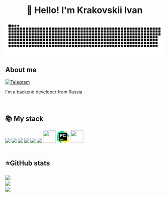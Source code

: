 <h1 align="center">👋 Hello! I'm Krakovskii Ivan </h1>

<p align="center">
 <img width="600" src="assets/github-snake.svg" alt="snake"/>
</p>



## About me
[![Telegram](https://img.shields.io/badge/-Telegram-2CA5E0?style=flat&logo=telegram&logoColor=white)](https://t.me/ivkrak)

I'm a backend developer from Russia  
<br>
<br>
<summary><h2><b>📚 My stack</b></h2></summary>
<div>
    <img src="https://skillicons.dev/icons?i=py&perline=7" />
    <img src="https://skillicons.dev/icons?i=postgres&perline=7" />
    <img src="https://skillicons.dev/icons?i=sqlite&perline=7" />
    <img src="https://skillicons.dev/icons?i=django&perline=7" />
    <img src="https://skillicons.dev/icons?i=docker&perline=7" />
    <img src="https://skillicons.dev/icons?i=git&perline=7" />
    <img width="40" height="40" src="https://skillicons.dev/icons?i=neovim&perline=7" />
    <img width="40" height="40" src="assets/PyCharm_Icon.svg" />
    <img width="40" height="40" src="https://skillicons.dev/icons?i=linux" />
</div>

<br>
<summary><h2><b>⭐GitHub stats</b></h2></summary>

<div>
    <img width="300" src="https://github-readme-stats.vercel.app/api?username=ivkrak&count_private=true&show_icons=true&theme=cobalt&layout=compact&hide_border=true" />
    <br>
    <img width="300" src="https://github-readme-stats.vercel.app/api/top-langs?username=ivkrak&layout=compact&theme=cobalt" />
    <br>
    <img width="300" src="https://github-readme-stats.vercel.app/api/wakatime?username=ivkrak&theme=cobalt" />
</div>
